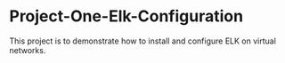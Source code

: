 # Project-One-Elk-Configuration
This project is to demonstrate how to install and configure ELK on virtual networks.
